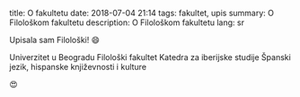 title: O fakultetu
date: 2018-07-04 21:14
tags: fakultet, upis
summary: O Filološkom fakultetu
description: O Filološkom fakultetu
lang: sr


Upisala sam Filološki! :smile:

Univerzitet u Beogradu 
Filološki fakultet 
Katedra za iberijske studije 
Španski jezik, hispanske književnosti i kulture 

:heart_eyes:
